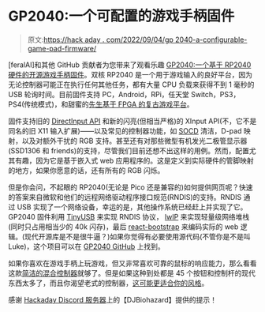 # GP2040:一个可配置的游戏手柄固件

> 原文:[https://hack aday . com/2022/09/04/gp 2040-a-configurable-game-pad-firmware/](https://hackaday.com/2022/09/04/gp2040-a-configurable-game-pad-firmware/)

[feralAI]和其他 GitHub 贡献者为您带来了观看乐趣 [GP2040:一个基于 RP2040 硬件的开源游戏手柄固件](https://gp2040.info/)。双核 RP2040 是一个用于游戏输入的良好平台，因为无论控制器可能正在执行任何其他任务，都有大量 CPU 负载来获得不到 1 毫秒的 USB 轮询时间。目前固件支持 PC，Android，RPi，任天堂 Switch，PS3，PS4(传统模式)，和甜蜜的[先生基于 FPGA 的复古游戏平台](https://hackaday.com/2021/09/12/hey-mister-emulator-gimme-almost-any-classic-platform/)。

固件支持旧的 [DirectInput API](https://en.wikipedia.org/wiki/DirectInput) 和新的闪亮(但相当严格)的 XInput API(不，它不是同名的旧 X11 输入扩展)——以及常见的控制器功能，如 [SOCD](https://www.hitboxarcade.com/blogs/support/what-is-socd) 清洁，D-pad 映射，以及对额外干扰的 RGB 支持。甚至还有对那些微型有机发光二极管显示器(SSD1306 和 friends)的支持，尽管我们目前还想不出这样的用例。然而，配置尤其有趣，因为它是基于嵌入式 web 应用程序的。这是定义到实际硬件的管脚映射的地方，如果你愿意的话，还有所有的 RGB 闪烁。

但是你会问，不起眼的 RP2040(无论是 Pico 还是兼容的)如何提供网页呢？快速的答案来自微软和他们的远程网络驱动程序接口规范(RNDIS)的支持。RNDIS 通过 USB 实现了一个网络设备，幸运的是，其他操作系统已经赶上并实现了它。GP2040 固件利用 [TinyUSB](https://github.com/hathach/tinyusb) 来实现 RNDIS 协议， [lwIP](https://savannah.nongnu.org/projects/lwip/) 来实现轻量级网络堆栈(同时只占用相当少的 40k 闪存)，最后 [react-bootstrap](https://react-bootstrap.github.io/) 来编码实际的 web 逻辑。(现代开源库是不是很牛逼？)如果你觉得有必要使用源代码(不管你是不是叫 Luke)，这个项目可以在 [GP2040 GitHub](https://github.com/FeralAI/GP2040) 上找到。

如果你喜欢在游戏手柄上玩游戏，但又非常喜欢可靠的鼠标的响应能力，那么看看这款[简洁的混合控制器](https://hackaday.com/2020/12/15/mouse-controller-hybrid-aims-to-dominate-in-first-person-shooters/)就够了。但是如果这种到处都是 45 个按钮和控制杆的现代东西太多了，而且你渴望老式的控制器，[这可能更适合你的风格](https://hackaday.com/2022/06/15/odd-inputs-and-peculiar-peripherals-a-joystick-like-they-used-to-make/)。

感谢 [Hackaday Discord 服务器](https://discord.com/invite/NkbHrAW7NG)上的【DJBiohazard】提供的提示！